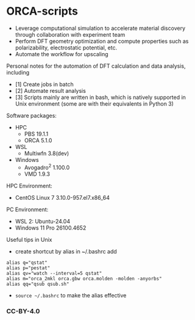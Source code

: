 # ORCA-scripts
- Leverage computational simulation to accelerate material discovery through collaboration with experiment team
- Perform DFT geometry optimization and compute properties such as polarizability, electrostatic potential, etc.
- Automate the workflow for upscaling
  
Personal notes for the automation of DFT calculation and data analysis, including
- [1] Create jobs in batch
- [2] Automate result analysis
- [3] Scripts mainly are written in bash, which is natively supported in Unix environment (some are with their equivalents in Python 3) 

Software packages:
- HPC
  - PBS 19.1.1
  - ORCA 5.1.0
- WSL
  - Multiwfn 3.8(dev) 
- Windows
  - Avogadro<sup>2</sup> 1.100.0
  - VMD 1.9.3

HPC Environment:
- CentOS Linux 7 3.10.0-957.el7.x86_64

PC Environment:
- WSL 2: Ubuntu-24.04
- Windows 11 Pro 26100.4652

Useful tips in Unix 
- create shortcut by alias
in ~/.bashrc add
```
alias q="qstat"
alias p="pestat"
alias qv="watch --interval=5 qstat"
alias m="orca_2mkl orca.gbw orca.molden -molden -anyorbs"
alias qq="qsub qsub.sh"
```
- ```source ~/.bashrc``` to make the alias effective
  
### CC-BY-4.0
